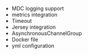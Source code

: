 * MDC logging support
* metrics integration
* Timeout
* Jersey integration
* AsynchronousChannelGroup 
* Docker file
* yml configuration
